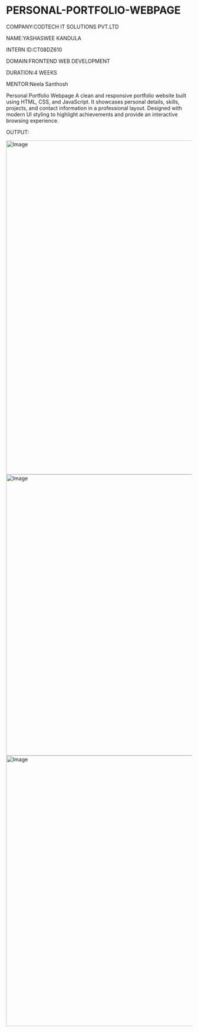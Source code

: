 # PERSONAL-PORTFOLIO-WEBPAGE

COMPANY:CODTECH IT SOLUTIONS PVT.LTD

NAME:YASHASWEE KANDULA

INTERN ID:CT08DZ610

DOMAIN:FRONTEND WEB DEVELOPMENT

DURATION:4 WEEKS

MENTOR:Neela Santhosh

Personal Portfolio Webpage
A clean and responsive portfolio website built using HTML, CSS, and JavaScript. It showcases personal details, skills, projects, and contact information in a professional layout. Designed with modern UI styling to highlight achievements and provide an interactive browsing experience.

OUTPUT:

<img width="1900" height="903" alt="Image" src="https://github.com/user-attachments/assets/ff757c81-9fea-46ae-997c-69d9283f0c66" />

<img width="1764" height="760" alt="Image" src="https://github.com/user-attachments/assets/2a1ee429-9f85-4e27-9da1-6c83de0ef897" />

<img width="1865" height="732" alt="Image" src="https://github.com/user-attachments/assets/900c3021-5dff-4377-ac05-de9d0ba4d0ed" />
